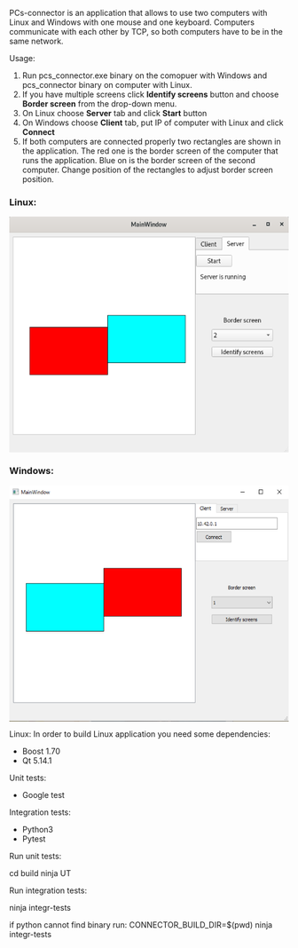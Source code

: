PCs-connector is an application that allows to use two computers with Linux and Windows with one mouse and one keyboard. Computers communicate with each other by TCP, so both computers have to be in the same network.

Usage:

1. Run pcs_connector.exe binary on the comopuer with Windows and pcs_connector binary on computer with Linux.
2. If you have multiple screens click **Identify screens** button and choose **Border screen** from the drop-down menu.
3. On Linux choose **Server** tab and click **Start** button
4. On Windows choose **Client** tab, put IP of computer with Linux and click **Connect**
5. If both computers are connected properly two rectangles are shown in the application. The red one is the border screen of the computer that runs the application. Blue on is the border screen of the second computer. Change position of the rectangles to adjust border screen position.

### Linux:  
<img src="linux.png" width=552 height=425 align=middle>

### Windows:  
<img src="windows.png" width=552 height=425 align=middle>

Linux:
In order to build Linux application you need some dependencies:
- Boost 1.70
- Qt 5.14.1

Unit tests:
- Google test

Integration tests:
- Python3
- Pytest

Run unit tests:

cd build
ninja UT


Run integration tests:

ninja integr-tests

if python cannot find binary run:
CONNECTOR_BUILD_DIR=$(pwd) ninja integr-tests
